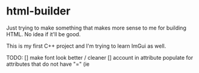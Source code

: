 # html-builder

Just trying to make something that makes more sense to me for building HTML. No idea if it'll be good.

This is my first C++ project and I'm trying to learn ImGui as well.

TODO:
[] make font look better / cleaner
[] account in attribute populate for attributes that do not have "=" (ie <audio> "controls")
